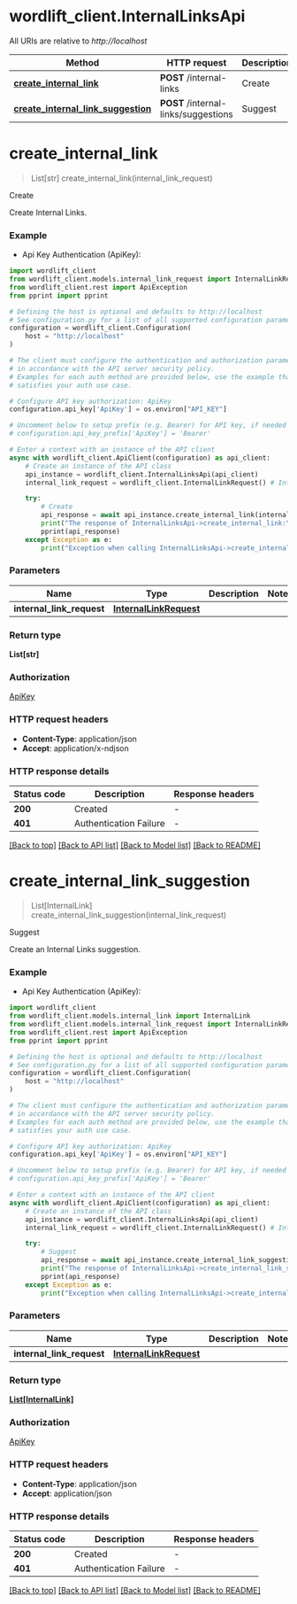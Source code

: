 # wordlift_client.InternalLinksApi

All URIs are relative to *http://localhost*

Method | HTTP request | Description
------------- | ------------- | -------------
[**create_internal_link**](InternalLinksApi.md#create_internal_link) | **POST** /internal-links | Create
[**create_internal_link_suggestion**](InternalLinksApi.md#create_internal_link_suggestion) | **POST** /internal-links/suggestions | Suggest


# **create_internal_link**
> List[str] create_internal_link(internal_link_request)

Create

Create Internal Links.

### Example

* Api Key Authentication (ApiKey):

```python
import wordlift_client
from wordlift_client.models.internal_link_request import InternalLinkRequest
from wordlift_client.rest import ApiException
from pprint import pprint

# Defining the host is optional and defaults to http://localhost
# See configuration.py for a list of all supported configuration parameters.
configuration = wordlift_client.Configuration(
    host = "http://localhost"
)

# The client must configure the authentication and authorization parameters
# in accordance with the API server security policy.
# Examples for each auth method are provided below, use the example that
# satisfies your auth use case.

# Configure API key authorization: ApiKey
configuration.api_key['ApiKey'] = os.environ["API_KEY"]

# Uncomment below to setup prefix (e.g. Bearer) for API key, if needed
# configuration.api_key_prefix['ApiKey'] = 'Bearer'

# Enter a context with an instance of the API client
async with wordlift_client.ApiClient(configuration) as api_client:
    # Create an instance of the API class
    api_instance = wordlift_client.InternalLinksApi(api_client)
    internal_link_request = wordlift_client.InternalLinkRequest() # InternalLinkRequest | 

    try:
        # Create
        api_response = await api_instance.create_internal_link(internal_link_request)
        print("The response of InternalLinksApi->create_internal_link:\n")
        pprint(api_response)
    except Exception as e:
        print("Exception when calling InternalLinksApi->create_internal_link: %s\n" % e)
```



### Parameters


Name | Type | Description  | Notes
------------- | ------------- | ------------- | -------------
 **internal_link_request** | [**InternalLinkRequest**](InternalLinkRequest.md)|  | 

### Return type

**List[str]**

### Authorization

[ApiKey](../README.md#ApiKey)

### HTTP request headers

 - **Content-Type**: application/json
 - **Accept**: application/x-ndjson

### HTTP response details

| Status code | Description | Response headers |
|-------------|-------------|------------------|
**200** | Created |  -  |
**401** | Authentication Failure |  -  |

[[Back to top]](#) [[Back to API list]](../README.md#documentation-for-api-endpoints) [[Back to Model list]](../README.md#documentation-for-models) [[Back to README]](../README.md)

# **create_internal_link_suggestion**
> List[InternalLink] create_internal_link_suggestion(internal_link_request)

Suggest

Create an Internal Links suggestion.

### Example

* Api Key Authentication (ApiKey):

```python
import wordlift_client
from wordlift_client.models.internal_link import InternalLink
from wordlift_client.models.internal_link_request import InternalLinkRequest
from wordlift_client.rest import ApiException
from pprint import pprint

# Defining the host is optional and defaults to http://localhost
# See configuration.py for a list of all supported configuration parameters.
configuration = wordlift_client.Configuration(
    host = "http://localhost"
)

# The client must configure the authentication and authorization parameters
# in accordance with the API server security policy.
# Examples for each auth method are provided below, use the example that
# satisfies your auth use case.

# Configure API key authorization: ApiKey
configuration.api_key['ApiKey'] = os.environ["API_KEY"]

# Uncomment below to setup prefix (e.g. Bearer) for API key, if needed
# configuration.api_key_prefix['ApiKey'] = 'Bearer'

# Enter a context with an instance of the API client
async with wordlift_client.ApiClient(configuration) as api_client:
    # Create an instance of the API class
    api_instance = wordlift_client.InternalLinksApi(api_client)
    internal_link_request = wordlift_client.InternalLinkRequest() # InternalLinkRequest | 

    try:
        # Suggest
        api_response = await api_instance.create_internal_link_suggestion(internal_link_request)
        print("The response of InternalLinksApi->create_internal_link_suggestion:\n")
        pprint(api_response)
    except Exception as e:
        print("Exception when calling InternalLinksApi->create_internal_link_suggestion: %s\n" % e)
```



### Parameters


Name | Type | Description  | Notes
------------- | ------------- | ------------- | -------------
 **internal_link_request** | [**InternalLinkRequest**](InternalLinkRequest.md)|  | 

### Return type

[**List[InternalLink]**](InternalLink.md)

### Authorization

[ApiKey](../README.md#ApiKey)

### HTTP request headers

 - **Content-Type**: application/json
 - **Accept**: application/json

### HTTP response details

| Status code | Description | Response headers |
|-------------|-------------|------------------|
**200** | Created |  -  |
**401** | Authentication Failure |  -  |

[[Back to top]](#) [[Back to API list]](../README.md#documentation-for-api-endpoints) [[Back to Model list]](../README.md#documentation-for-models) [[Back to README]](../README.md)

